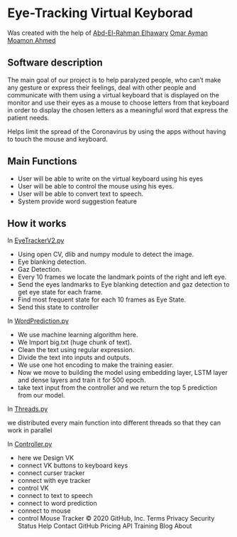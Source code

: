 Eye-Tracking Virtual Keyborad 
=============================
Was created with the help of 
[Abd-El-Rahman Elhawary](https://github.com/AbdelrahmanElhawary)
[Omar Ayman](https://github.com/OmarAymanMahfouz)
[Moamon Ahmed](https://github.com/MoamenAhmedMostafa)

Software description
--------------------
The main goal of our project is to help paralyzed people, who can’t make any gesture or express their feelings,
deal with other people and communicate with them using a virtual keyboard that is displayed on the monitor and
use their eyes as a mouse to choose letters from that keyboard in order to display the chosen letters as a meaningful word that express the patient needs.

Helps limit the spread of the Coronavirus by using the apps without having to touch the mouse and keyboard.

Main Functions
-
* User will be able to write on the virtual keyboard using his eyes 
* User will be able to control the mouse using his eyes.
* User will be able to convert text to speech.
* System provide word suggestion feature

How it works
-
In [EyeTrackerV2.py](https://github.com/AhmedHafez98/EyeTracker/blob/master/EyeTrackerV2.py)
* Using open CV, dlib and numpy module to detect the image.
* Eye blanking detection.
* Gaz Detection.
* Every 10 frames we locate the landmark points of the right and left eye.
* Send the eyes landmarks to Eye blanking detection and gaz detection to get eye state for each frame.
* Find most frequent state for each 10 frames as Eye State.
* Send this state to controller

In [WordPrediction.py](https://github.com/AhmedHafez98/EyeTracker/blob/master/WordPrediction.py)
* We use machine learning algorithm here.
* We Import big.txt (huge chunk of text).
* Clean the text using regular expression.
* Divide the text into inputs and outputs.
* We use one hot encoding to make the training easier.
* Now we move to building the model using embedding layer, LSTM layer and dense layers and train it for 500 epoch.
* take text input from the controller and we return the top 5 prediction from our model.

In [Threads.py](https://github.com/AhmedHafez98/EyeTracker/blob/master/Threads.py)

we distributed every main function into different threads so that they can work in parallel

In [Controller.py](https://github.com/AhmedHafez98/EyeTracker/blob/master/Controller.py)
* here we Design VK
* connect VK buttons to keyboard keys
* connect curser tracker
* connect with eye tracker
* control VK
* connect to text to speech
* connect to word prediction
* connect to mouse
* control Mouse Tracker
© 2020 GitHub, Inc.
Terms
Privacy
Security
Status
Help
Contact GitHub
Pricing
API
Training
Blog
About
